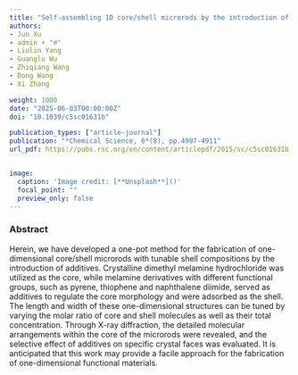 ```yaml
---
title: "Self-assembling 1D core/shell microrods by the introduction of additives: a one-pot and shell-tunable method"
authors:
- Jun Xu
- admin + "#"
- Liulin Yang
- Guanglu Wu
- Zhiqiang Wang
- Dong Wang
- Xi Zhang

weight: 1000
date: "2025-06-03T00:00:00Z"
doi: "10.1039/c5sc01631b"

publication_types: ["article-journal"]
publication: "*Chemical Science, 6*(8), pp.4907-4911"
url_pdf: https://pubs.rsc.org/en/content/articlepdf/2015/sc/c5sc01631b


image:
  caption: 'Image credit: [**Unsplash**]()'
  focal_point: ""
  preview_only: false
---
```


### Abstract 

Herein, we have developed a one-pot method for the fabrication of one-dimensional core/shell microrods with tunable shell compositions by the introduction of additives. Crystalline dimethyl melamine hydrochloride was utilized as the core, while melamine derivatives with different functional groups, such as pyrene, thiophene and naphthalene diimide, served as additives to regulate the core morphology and were adsorbed as the shell. The length and width of these one-dimensional structures can be tuned by varying the molar ratio of core and shell molecules as well as their total concentration. Through X-ray diffraction, the detailed molecular arrangements within the core of the microrods were revealed, and the selective effect of additives on specific crystal faces was evaluated. It is anticipated that this work may provide a facile approach for the fabrication of one-dimensional functional materials.
